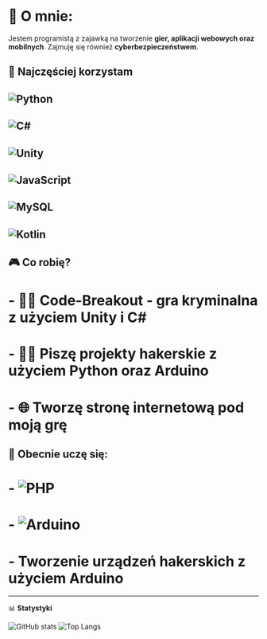 # 👋 O mnie: 

Jestem programistą z zajawką na tworzenie **gier, aplikacji webowych oraz mobilnych**. Zajmuję się również **cyberbezpieczeństwem**. 

## 🔧 Najczęściej korzystam

## ![Python](https://img.shields.io/badge/-Python-3776AB?style=flat-square&logo=python&logoColor=white)
## ![C#](https://img.shields.io/badge/-CSharp-239120?style=flat-square&logo=c-sharp&logoColor=white)
## ![Unity](https://img.shields.io/badge/-Unity-000000?style=flat-square&logo=unity&logoColor=white)
## ![JavaScript](https://img.shields.io/badge/-JavaScript-F7DF1E?style=flat-square&logo=javascript&logoColor=black)
## ![MySQL](https://img.shields.io/badge/-MySQL-4479A1?style=flat-square&logo=mysql&logoColor=white)
## ![Kotlin](https://img.shields.io/badge/-Kotlin-0095D5?style=flat-square&logo=kotlin&logoColor=white)

## 🎮 Co robię?
# - 🕵️‍♂️ **Code-Breakout** - gra kryminalna z użyciem **Unity** i **C#**
# - 🕵️‍♂️ Piszę projekty hakerskie z użyciem **Python** oraz **Arduino**
# - 🌐 Tworzę **stronę internetową** pod moją grę

## 🧠 Obecnie uczę się:
# - ![PHP](https://img.shields.io/badge/-PHP-777BB4?style=for-the-badge&logo=php&logoColor=white)
# - ![Arduino](https://img.shields.io/badge/-Arduino-00979D?style=for-the-badge&logo=arduino&logoColor=white)
# - Tworzenie urządzeń hakerskich z użyciem **Arduino**
---

📊 **Statystyki**

![GitHub stats](https://github-readme-stats.vercel.app/api?username=twoj-nick&show_icons=true&theme=tokyonight)
![Top Langs](https://github-readme-stats.vercel.app/api/top-langs/?username=twoj-nick&layout=compact&theme=tokyonight)

